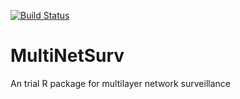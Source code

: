 [![Build Status](https://travis-ci.org/dongh11/MultiNetSurv.svg?branch=master)](https://travis-ci.org/dongh11/MultiNetSurv)
# MultiNetSurv
An trial R package for multilayer network surveillance

